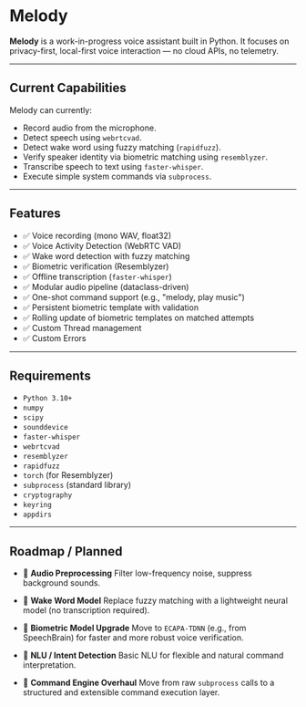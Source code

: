 # Melody

**Melody** is a work-in-progress voice assistant built in Python.
It focuses on privacy-first, local-first voice interaction — no cloud APIs, no telemetry.

---

## Current Capabilities

Melody can currently:

* Record audio from the microphone.
* Detect speech using `webrtcvad`.
* Detect wake word using fuzzy matching (`rapidfuzz`).
* Verify speaker identity via biometric matching using `resemblyzer`.
* Transcribe speech to text using `faster-whisper`.
* Execute simple system commands via `subprocess`.

---

## Features

* ✅ Voice recording (mono WAV, float32)
* ✅ Voice Activity Detection (WebRTC VAD)
* ✅ Wake word detection with fuzzy matching
* ✅ Biometric verification (Resemblyzer)
* ✅ Offline transcription (`faster-whisper`)
* ✅ Modular audio pipeline (dataclass-driven)
* ✅ One-shot command support (e.g., "melody, play music")
* ✅ Persistent biometric template with validation
* ✅ Rolling update of biometric templates on matched attempts
* ✅ Custom Thread management
* ✅ Custom Errors

---

## Requirements

* `Python 3.10+`
* `numpy`
* `scipy`
* `sounddevice`
* `faster-whisper`
* `webrtcvad`
* `resemblyzer`
* `rapidfuzz`
* `torch` (for Resemblyzer)
* `subprocess` (standard library)
* `cryptography`
* `keyring`
* `appdirs`

---

## Roadmap / Planned

* 🎯 **Audio Preprocessing**
  Filter low-frequency noise, suppress background sounds.

* 🎯 **Wake Word Model**
  Replace fuzzy matching with a lightweight neural model (no transcription required).

* 🎯 **Biometric Model Upgrade**
  Move to `ECAPA-TDNN` (e.g., from SpeechBrain) for faster and more robust voice verification.

* 🎯 **NLU / Intent Detection**
  Basic NLU for flexible and natural command interpretation.

* 🎯 **Command Engine Overhaul**
  Move from raw `subprocess` calls to a structured and extensible command execution layer.
